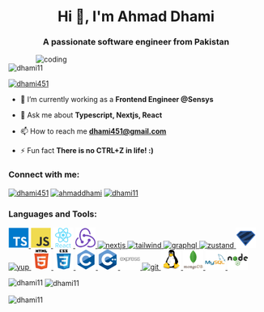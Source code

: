 <h1 align="center">Hi 👋, I'm Ahmad Dhami</h1>
<h3 align="center">A passionate software engineer from Pakistan</h3>
<img align="right" alt="coding" width="450" src="https://64.media.tumblr.com/23a8255547812a21c3a00f25bb885ed0/tumblr_n6wfejlMVr1relaado1_400.gif">

<p align="left"> <img src="https://komarev.com/ghpvc/?username=dhami11&label=Profile%20views&color=0e75b6&style=flat" alt="dhami11" /> </p>

<p align="left"> <a href="https://twitter.com/dhami451" target="blank"><img src="https://img.shields.io/twitter/follow/dhami451?logo=twitter&style=for-the-badge" alt="dhami451" /></a> </p>

- 🌱 I’m currently working as a **Frontend Engineer @Sensys**

- 💬 Ask me about **Typescript, Nextjs, React**

- 📫 How to reach me **dhami451@gmail.com**

- ⚡ Fun fact **There is no CTRL+Z in life! :)**

<h3 align="left">Connect with me:</h3>
<p align="left">
<a href="https://twitter.com/dhami451" target="blank"><img align="center" src="https://raw.githubusercontent.com/rahuldkjain/github-profile-readme-generator/master/src/images/icons/Social/twitter.svg" alt="dhami451" height="30" width="40" /></a>
<a href="https://linkedin.com/in/ahmaddhami" target="blank"><img align="center" src="https://raw.githubusercontent.com/rahuldkjain/github-profile-readme-generator/master/src/images/icons/Social/linked-in-alt.svg" alt="ahmaddhami" height="30" width="40" /></a>
<a href="https://kaggle.com/dhami11" target="blank"><img align="center" src="https://raw.githubusercontent.com/rahuldkjain/github-profile-readme-generator/master/src/images/icons/Social/kaggle.svg" alt="dhami11" height="30" width="40" /></a>
</p>

<h3 align="left">Languages and Tools:</h3>
<p align="left"> 
<a href="https://www.typescriptlang.org/" target="_blank" rel="noreferrer"> <img src="https://raw.githubusercontent.com/devicons/devicon/master/icons/typescript/typescript-original.svg" alt="typescript" width="40" height="40"/> </a>
<a href="https://developer.mozilla.org/en-US/docs/Web/JavaScript" target="_blank" rel="noreferrer"> <img src="https://raw.githubusercontent.com/devicons/devicon/master/icons/javascript/javascript-original.svg" alt="javascript" width="40" height="40"/> </a> 
<a href="https://reactjs.org/" target="_blank" rel="noreferrer"> <img src="https://raw.githubusercontent.com/devicons/devicon/master/icons/react/react-original-wordmark.svg" alt="react" width="40" height="40"/> </a> 
<a href="https://redux.js.org" target="_blank" rel="noreferrer"> <img src="https://raw.githubusercontent.com/devicons/devicon/master/icons/redux/redux-original.svg" alt="redux" width="40" height="40"/> </a>  
<a href="https://nextjs.org/" target="_blank" rel="noreferrer"> <img src="https://cdn.worldvectorlogo.com/logos/nextjs-2.svg" alt="nextjs" width="40" height="40"/> </a> 
<a href="https://www.vectorlogo.zone/logos/tailwindcss/tailwindcss-icon.svg" target="_blank" rel="noreferrer"> <img src="https://www.vectorlogo.zone/logos/tailwindcss/tailwindcss-icon.svg" alt="tailwind" width="40" height="40"/> </a> 
<a href="https://graphql.org/" target="_blank" rel="noreferrer"> <img src="https://www.vectorlogo.zone/logos/graphql/graphql-icon.svg" alt="graphql" width="40" height="40"/> </a>
<a href="https://github.com/pmndrs/zustand" target="_blank" rel="noreferrer"> <img src="https://raw.githubusercontent.com/pmndrs/zustand/main/logo.svg" alt="zustand" width="40" height="40"/> </a>
<a href="https://github.com/colinhacks/zod" target="_blank" rel="noreferrer"> <img src="https://raw.githubusercontent.com/colinhacks/zod/main/logo.svg" alt="zod" width="40" height="40"/> </a>
<a href="https://github.com/jquense/yup" target="_blank" rel="noreferrer"> <img src="https://raw.githubusercontent.com/jquense/yup/main/logo.svg" alt="yup" width="40" height="40"/> </a>
<a href="https://www.w3.org/html/" target="_blank" rel="noreferrer"> <img src="https://raw.githubusercontent.com/devicons/devicon/master/icons/html5/html5-original-wordmark.svg" alt="html5" width="40" height="40"/> </a> 
<a href="https://www.w3schools.com/css/" target="_blank" rel="noreferrer"> <img src="https://raw.githubusercontent.com/devicons/devicon/master/icons/css3/css3-original-wordmark.svg" alt="css3" width="40" height="40"/> </a> 
<a href="https://www.cprogramming.com/" target="_blank" rel="noreferrer"> <img src="https://raw.githubusercontent.com/devicons/devicon/master/icons/c/c-original.svg" alt="c" width="40" height="40"/> </a> 
<a href="https://www.w3schools.com/cpp/" target="_blank" rel="noreferrer"> <img src="https://raw.githubusercontent.com/devicons/devicon/master/icons/cplusplus/cplusplus-original.svg" alt="cplusplus" width="40" height="40"/> </a> 
<a href="https://expressjs.com" target="_blank" rel="noreferrer"> <img src="https://raw.githubusercontent.com/devicons/devicon/master/icons/express/express-original-wordmark.svg" alt="express" width="40" height="40"/> </a> 
<a href="https://git-scm.com/" target="_blank" rel="noreferrer"> <img src="https://www.vectorlogo.zone/logos/git-scm/git-scm-icon.svg" alt="git" width="40" height="40"/> </a> 
<a href="https://www.linux.org/" target="_blank" rel="noreferrer"> <img src="https://raw.githubusercontent.com/devicons/devicon/master/icons/linux/linux-original.svg" alt="linux" width="40" height="40"/> </a> 
<a href="https://www.mongodb.com/" target="_blank" rel="noreferrer"> <img src="https://raw.githubusercontent.com/devicons/devicon/master/icons/mongodb/mongodb-original-wordmark.svg" alt="mongodb" width="40" height="40"/> </a> 
<a href="https://www.mysql.com/" target="_blank" rel="noreferrer"> <img src="https://raw.githubusercontent.com/devicons/devicon/master/icons/mysql/mysql-original-wordmark.svg" alt="mysql" width="40" height="40"/> </a> 
<a href="https://nodejs.org" target="_blank" rel="noreferrer"> <img src="https://raw.githubusercontent.com/devicons/devicon/master/icons/nodejs/nodejs-original-wordmark.svg" alt="nodejs" width="40" height="40"/> </a> 
</p>

<p><img align="left" src="https://github-readme-stats.vercel.app/api/top-langs?username=dhami11&show_icons=true&locale=en&layout=compact" alt="dhami11" /></p>

<p>&nbsp;<img align="center" src="https://github-readme-stats.vercel.app/api?username=dhami11&show_icons=true&locale=en" alt="dhami11" /></p>

<p><img align="center" src="https://github-readme-streak-stats.herokuapp.com/?user=dhami11&" alt="dhami11" /></p>
